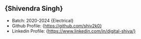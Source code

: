 ## {Shivendra Singh}
- Batch: 2020-2024 {Electrical}
- Github Profile: {https://github.com/shiv2k0}
- Linkedin Profile: {https://www.linkedin.com/in/digital-shiva/}
